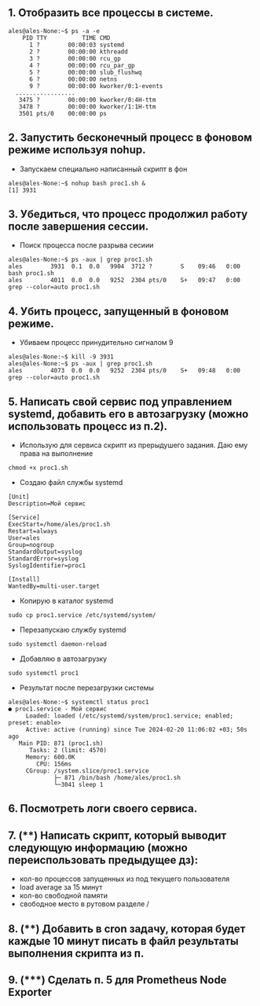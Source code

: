 ## 1. Отобразить все процессы в системе.

```console
ales@ales-None:~$ ps -a -e
    PID TTY          TIME CMD
      1 ?        00:00:03 systemd
      2 ?        00:00:00 kthreadd
      3 ?        00:00:00 rcu_gp
      4 ?        00:00:00 rcu_par_gp
      5 ?        00:00:00 slub_flushwq
      6 ?        00:00:00 netns
      9 ?        00:00:00 kworker/0:1-events
  .................
   3475 ?        00:00:00 kworker/0:4H-ttm
   3478 ?        00:00:00 kworker/1:1H-ttm
   3501 pts/0    00:00:00 ps
```

## 2. Запустить бесконечный процесс в фоновом режиме используя nohup.

- Запускаем специально написанный скрипт в фон
```console
ales@ales-None:~$ nohup bash proc1.sh &
[1] 3931
```

## 3. Убедиться, что процесс продолжил работу после завершения сессии.

- Поиск процесса после разрыва сесиии
```console
ales@ales-None:~$ ps -aux | grep proc1.sh
ales        3931  0.1  0.0   9904  3712 ?        S    09:46   0:00 bash proc1.sh
ales        4011  0.0  0.0   9252  2304 pts/0    S+   09:47   0:00 grep --color=auto proc1.sh
```

## 4. Убить процесс, запущенный в фоновом режиме.

- Убиваем процесс принудительно сигналом 9
```console
ales@ales-None:~$ kill -9 3931
ales@ales-None:~$ ps -aux | grep proc1.sh
ales        4073  0.0  0.0   9252  2304 pts/0    S+   09:48   0:00 grep --color=auto proc1.sh
```

## 5. Написать свой сервис под управлением systemd, добавить его в автозагрузку (можно использовать процесс из п.2).

- Использую для сервиса скрипт из прерыдушего задания. Даю ему права на выполнение
```console
chmod +x proc1.sh
```
- Создаю файл службы systemd
```console
[Unit]
Description=Мой сервис

[Service]
ExecStart=/home/ales/proc1.sh
Restart=always
User=ales
Group=nogroup
StandardOutput=syslog
StandardError=syslog
SyslogIdentifier=proc1

[Install]
WantedBy=multi-user.target
```
- Копирую в каталог systemd
```console
sudo cp proc1.service /etc/systemd/system/
```
- Перезапускаю службу systemd
```console
sudo systemctl daemon-reload
```
- Добавляю в автозагрузку 
```console
sudo systemctl proc1
```
- Результат после перезагрузки системы
```console
ales@ales-None:~$ systemctl status proc1
● proc1.service - Мой сервис
     Loaded: loaded (/etc/systemd/system/proc1.service; enabled; preset: enable>
     Active: active (running) since Tue 2024-02-20 11:06:02 +03; 50s ago
   Main PID: 871 (proc1.sh)
      Tasks: 2 (limit: 4570)
     Memory: 600.0K
        CPU: 156ms
     CGroup: /system.slice/proc1.service
             ├─ 871 /bin/bash /home/ales/proc1.sh
             └─3041 sleep 1
```

## 6. Посмотреть логи своего сервиса.


## 7. (**) Написать скрипт, который выводит следующую информацию (можно переиспользовать предыдущее дз):
- кол-во процессов запущенных из под текущего пользователя
- load average за 15 минут
- кол-во свободной памяти
- свободное место в рутовом разделе /


## 8. (**) Добавить в cron задачу, которая будет каждые 10 минут писать в файл результаты выполнения скрипта из п.


## 9. (***) Сделать п. 5 для Prometheus Node Exporter


